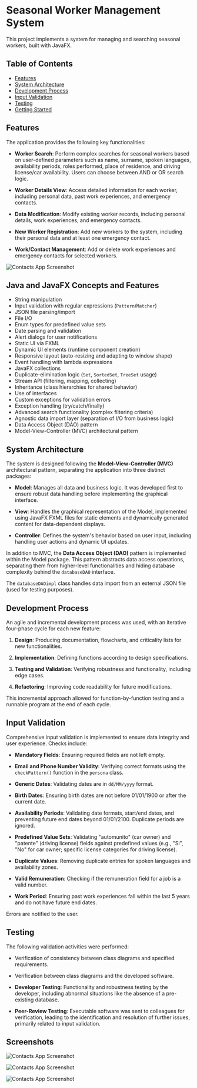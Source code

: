 # Seasonal Worker Management System

This project implements a system for managing and searching seasonal workers, built with JavaFX.

## Table of Contents

* [Features](#features)
* [System Architecture](#system-architecture)
* [Development Process](#development-process)
* [Input Validation](#input-validation)
* [Testing](#testing)
* [Getting Started](#getting-started)

## Features

The application provides the following key functionalities:

* **Worker Search**: Perform complex searches for seasonal workers based on user-defined parameters such as name, surname, spoken languages, availability periods, roles performed, place of residence, and driving license/car availability. Users can choose between AND or OR search logic.

* **Worker Details View**: Access detailed information for each worker, including personal data, past work experiences, and emergency contacts.

* **Data Modification**: Modify existing worker records, including personal details, work experiences, and emergency contacts.

* **New Worker Registration**: Add new workers to the system, including their personal data and at least one emergency contact.

* **Work/Contact Management**: Add or delete work experiences and emergency contacts for selected workers.

![Contacts App Screenshot](img/screenshot_2.png)

## Java and JavaFX Concepts and Features
- String manipulation
- Input validation with regular expressions (`Pattern`/`Matcher`)
- JSON file parsing/import
- File I/O 
- Enum types for predefined value sets
- Date parsing and validation
- Alert dialogs for user notifications
- Static UI via FXML
- Dynamic UI elements (runtime component creation)
- Responsive layout (auto-resizing and adapting to window shape)
- Event handling with lambda expressions 
- JavaFX collections 
- Duplicate-elimination logic (`Set`, `SortedSet`, `TreeSet` usage)
- Stream API (filtering, mapping, collecting)
- Inheritance (class hierarchies for shared behavior)
- Use of interfaces
- Custom exceptions for validation errors
- Exception handling (try/catch/finally)
- Advanced search functionality (complex filtering criteria)
- Agnostic data import layer (separation of I/O from business logic)
- Data Access Object (DAO) pattern
- Model-View-Controller (MVC) architectural pattern

## System Architecture

The system is designed following the **Model-View-Controller (MVC)** architectural pattern, separating the application into three distinct packages:

* **Model**: Manages all data and business logic. It was developed first to ensure robust data handling before implementing the graphical interface.

* **View**: Handles the graphical representation of the Model, implemented using JavaFX FXML files for static elements and dynamically generated content for data-dependent displays.

* **Controller**: Defines the system's behavior based on user input, including handling user actions and dynamic UI updates.

In addition to MVC, the **Data Access Object (DAO)** pattern is implemented within the Model package. This pattern abstracts data access operations, separating them from higher-level functionalities and hiding database complexity behind the `databaseDAO` interface.

The `databaseDAOimpl` class handles data import from an external JSON file (used for testing purposes).

## Development Process

An agile and incremental development process was used, with an iterative four-phase cycle for each new feature:

1. **Design**: Producing documentation, flowcharts, and criticality lists for new functionalities.

2. **Implementation**: Defining functions according to design specifications.

3. **Testing and Validation**: Verifying robustness and functionality, including edge cases.

4. **Refactoring**: Improving code readability for future modifications.

This incremental approach allowed for function-by-function testing and a runnable program at the end of each cycle.

## Input Validation

Comprehensive input validation is implemented to ensure data integrity and user experience. Checks include:

* **Mandatory Fields**: Ensuring required fields are not left empty.

* **Email and Phone Number Validity**: Verifying correct formats using the `checkPattern()` function in the `persona` class.

* **Generic Dates**: Validating dates are in `dd/MM/yyyy` format.

* **Birth Dates**: Ensuring birth dates are not before 01/01/1900 or after the current date.

* **Availability Periods**: Validating date formats, start/end dates, and preventing future end dates beyond 01/01/2100. Duplicate periods are ignored.

* **Predefined Value Sets**: Validating "automunito" (car owner) and "patente" (driving license) fields against predefined values (e.g., "Si", "No" for car owner; specific license categories for driving license).

* **Duplicate Values**: Removing duplicate entries for spoken languages and availability zones.

* **Valid Remuneration**: Checking if the remuneration field for a job is a valid number.

* **Work Period**: Ensuring past work experiences fall within the last 5 years and do not have future end dates.

Errors are notified to the user.

## Testing

The following validation activities were performed:

* Verification of consistency between class diagrams and specified requirements.

* Verification between class diagrams and the developed software.

* **Developer Testing**: Functionality and robustness testing by the developer, including abnormal situations like the absence of a pre-existing database.

* **Peer-Review Testing**: Executable software was sent to colleagues for verification, leading to the identification and resolution of further issues, primarily related to input validation.

## Screenshots

![Contacts App Screenshot](img/screenshot.png)

![Contacts App Screenshot](img/screenshot_3.png)

![Contacts App Screenshot](img/screenshot_4.png)

